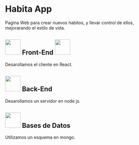 # Habita App
Pagina Web para crear nuevos habitos, y llevar control de ellos, mejorarando el estilo de vida.

<h2> 
  <img src= "https://upload.wikimedia.org/wikipedia/commons/a/a7/React-icon.svg" width="50" height="50"> 
  Front-End 
  <img src= "https://upload.wikimedia.org/wikipedia/commons/a/a7/React-icon.svg" width="50" height="50"> 
</h2>

Desarollamos el cliente en React.

<h2> 
  <img src= "https://upload.wikimedia.org/wikipedia/commons/d/d9/Node.js_logo.svg" width="50" height="50"> 
  Back-End  
</h2>
Desarollamos un servidor en node js.

<h2> 
  <img src= "https://infinapps.com/wp-content/uploads/2018/10/mongodb-logo.png" width="50" height="50"> 
  Bases de Datos  
</h2>
Utilizamos un esquema en mongo.



